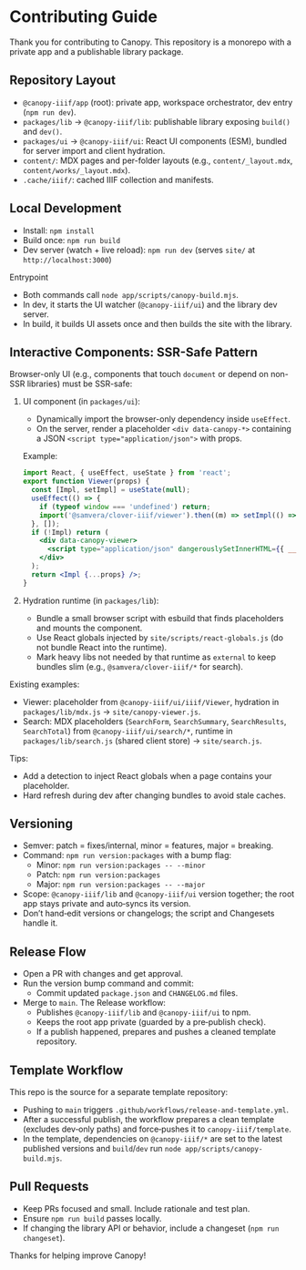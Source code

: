 # Contributing Guide

Thank you for contributing to Canopy. This repository is a monorepo with a private app and a publishable library package.

## Repository Layout
- `@canopy-iiif/app` (root): private app, workspace orchestrator, dev entry (`npm run dev`).
- `packages/lib` → `@canopy-iiif/lib`: publishable library exposing `build()` and `dev()`.
- `packages/ui` → `@canopy-iiif/ui`: React UI components (ESM), bundled for server import and client hydration.
- `content/`: MDX pages and per-folder layouts (e.g., `content/_layout.mdx`, `content/works/_layout.mdx`).
- `.cache/iiif/`: cached IIIF collection and manifests.

## Local Development
- Install: `npm install`
- Build once: `npm run build`
- Dev server (watch + live reload): `npm run dev` (serves `site/` at `http://localhost:3000`)

Entrypoint
- Both commands call `node app/scripts/canopy-build.mjs`.
- In dev, it starts the UI watcher (`@canopy-iiif/ui`) and the library dev server.
- In build, it builds UI assets once and then builds the site with the library.

## Interactive Components: SSR-Safe Pattern

Browser-only UI (e.g., components that touch `document` or depend on non-SSR libraries) must be SSR-safe:

1) UI component (in `packages/ui`):
   - Dynamically import the browser-only dependency inside `useEffect`.
   - On the server, render a placeholder `<div data-canopy-*>` containing a JSON `<script type="application/json">` with props.

   Example:

   ```jsx
   import React, { useEffect, useState } from 'react';
   export function Viewer(props) {
     const [Impl, setImpl] = useState(null);
     useEffect(() => {
       if (typeof window === 'undefined') return;
       import('@samvera/clover-iiif/viewer').then((m) => setImpl(() => m.default || m));
     }, []);
     if (!Impl) return (
       <div data-canopy-viewer>
         <script type="application/json" dangerouslySetInnerHTML={{ __html: JSON.stringify(props||{}) }} />
       </div>
     );
     return <Impl {...props} />;
   }
   ```

2) Hydration runtime (in `packages/lib`):
   - Bundle a small browser script with esbuild that finds placeholders and mounts the component.
   - Use React globals injected by `site/scripts/react-globals.js` (do not bundle React into the runtime).
   - Mark heavy libs not needed by that runtime as `external` to keep bundles slim (e.g., `@samvera/clover-iiif/*` for search).

Existing examples:
 - Viewer: placeholder from `@canopy-iiif/ui/iiif/Viewer`, hydration in `packages/lib/mdx.js` → `site/canopy-viewer.js`.
 - Search: MDX placeholders (`SearchForm`, `SearchSummary`, `SearchResults`, `SearchTotal`) from `@canopy-iiif/ui/search/*`, runtime in `packages/lib/search.js` (shared client store) → `site/search.js`.

Tips:
 - Add a detection to inject React globals when a page contains your placeholder.
 - Hard refresh during dev after changing bundles to avoid stale caches.

## Versioning

- Semver: patch = fixes/internal, minor = features, major = breaking.
- Command: `npm run version:packages` with a bump flag:
  - Minor: `npm run version:packages -- --minor`
  - Patch: `npm run version:packages`
  - Major: `npm run version:packages -- --major`
- Scope: `@canopy-iiif/lib` and `@canopy-iiif/ui` version together; the root app stays private and auto‑syncs its version.
- Don’t hand‑edit versions or changelogs; the script and Changesets handle it.

## Release Flow

- Open a PR with changes and get approval.
- Run the version bump command and commit:
  - Commit updated `package.json` and `CHANGELOG.md` files.
- Merge to `main`. The Release workflow:
  - Publishes `@canopy-iiif/lib` and `@canopy-iiif/ui` to npm.
  - Keeps the root app private (guarded by a pre‑publish check).
  - If a publish happened, prepares and pushes a cleaned template repository.

## Template Workflow
This repo is the source for a separate template repository:
- Pushing to `main` triggers `.github/workflows/release-and-template.yml`.
- After a successful publish, the workflow prepares a clean template (excludes dev‑only paths) and force‑pushes it to `canopy-iiif/template`.
- In the template, dependencies on `@canopy-iiif/*` are set to the latest published versions and `build`/`dev` run `node app/scripts/canopy-build.mjs`.

## Pull Requests
- Keep PRs focused and small. Include rationale and test plan.
- Ensure `npm run build` passes locally.
- If changing the library API or behavior, include a changeset (`npm run changeset`).

Thanks for helping improve Canopy!
